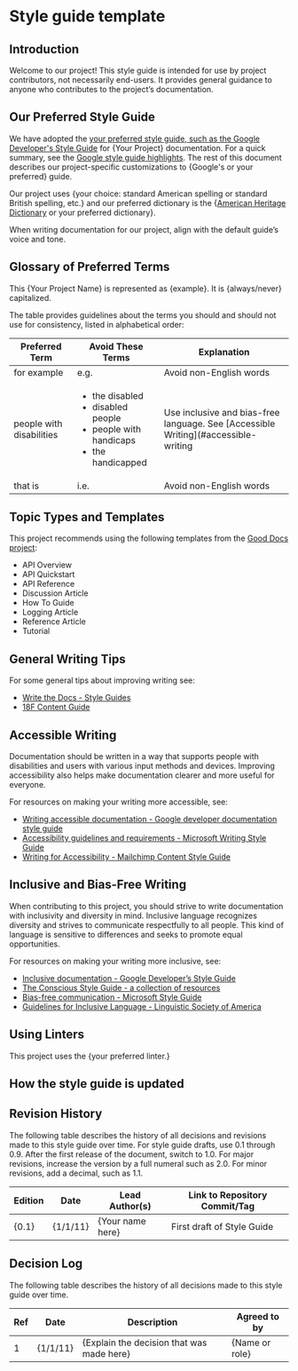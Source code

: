 <!-- Copy this Template. -->
<!-- Change the name of your project, such as "Good Docs style guide". -->
# Style guide template

<!-- Before using this template, please read the accompanying About the
Style Guide Template documentation. -->

## Introduction

Welcome to our project! This style guide is intended for use by project
contributors, not necessarily end-users. It provides general guidance to anyone
who contributes to the project’s documentation.

## Our Preferred Style Guide

We have adopted the
[your preferred style guide, such as the Google Developer's Style Guide](https://developers.google.com/style)
for {Your Project} documentation. For a quick summary, see the
[Google style guide highlights](https://developers.google.com/style/highlights).
The rest of this document describes our project-specific customizations to
{Google's or your preferred} guide.

Our project uses {your choice: standard American spelling or standard British
spelling, etc.} and our preferred dictionary is the
{[American Heritage Dictionary](https://ahdictionary.com/) or your preferred
dictionary}.

When writing documentation for our project, align with the default guide’s
voice and tone.

## Glossary of Preferred Terms

<!-- This first paragraph is optional or you could include in the word list. -->

This {Your Project Name} is represented as {example}. It is {always/never}
capitalized.

The table provides guidelines about the terms you should and should not use for
consistency, listed in alphabetical order:

Preferred Term  | Avoid These Terms  |  Explanation
--------------- | -----------------  |  -----------
for example     | e.g.               |  Avoid non-English words
people with disabilities  | <ul><li>the disabled</li><li>disabled people</li><li>people with handicaps</li><li>the handicapped</li></ul>  |  Use inclusive and bias-free language. See [Accessible Writing](#accessible-writing
that is         |  i.e.              |  Avoid non-English words

## Topic Types and Templates

This project recommends using the following templates from the
[Good Docs project](https://github.com/thegooddocsproject/templates):

- API Overview
- API Quickstart
- API Reference
- Discussion Article
- How To Guide
- Logging Article
- Reference Article
- Tutorial

## General Writing Tips

<!-- This section is optional -->

For some general tips about improving writing see:

- [Write the Docs - Style Guides](https://www.writethedocs.org/guide/writing/style-guides/#writing-style)
- [18F Content Guide](https://content-guide.18f.gov/)

## Accessible Writing

Documentation should be written in a way that supports people with disabilities
and users with various input methods and devices. Improving accessibility also
helps make documentation clearer and more useful for everyone.

For resources on making your writing more accessible, see:

- [Writing accessible documentation - Google developer documentation style guide](https://developers.google.com/style/accessibility)
- [Accessibility guidelines and requirements - Microsoft Writing Style Guide](https://docs.microsoft.com/en-us/style-guide/accessibility/accessibility-guidelines-requirements)
- [Writing for Accessibility - Mailchimp Content Style Guide](https://styleguide.mailchimp.com/writing-for-accessibility/)

## Inclusive and Bias-Free Writing

When contributing to this project, you should strive to write documentation with
inclusivity and diversity in mind. Inclusive language recognizes diversity and
strives to communicate respectfully to all people. This kind of language is
sensitive to differences and seeks to promote equal opportunities.

For resources on making your writing more inclusive, see:

- [Inclusive documentation - Google Developer’s Style Guide](https://developers.google.com/style/inclusive-documentation)
- [The Conscious Style Guide - a collection of resources](https://consciousstyleguide.com/)
- [Bias-free communication - Microsoft Style Guide](https://docs.microsoft.com/en-us/style-guide/bias-free-communication)
- [Guidelines for Inclusive Language - Linguistic Society of America](https://www.linguisticsociety.org/resource/guidelines-inclusive-language)

## Using Linters

<!-- This section is optional -->

This project uses the {your preferred linter.}

<!-- Provide instructions or policies related to the linter here. -->

## How the style guide is updated

<!-- Indicate here how frequently your style guide is reviewed, who owns the
style guide, and how contributors can provide feedback on your style guide. -->

## Revision History

<!-- This section is optional -->

The following table describes the history of all decisions and revisions made to
this style guide over time. For style guide drafts, use 0.1 through 0.9. After
the first release of the document, switch to 1.0. For major revisions, increase
the version by a full numeral such as 2.0. For minor revisions, add a decimal,
such as 1.1.

Edition  |  Date      |  Lead Author(s)    |  Link to Repository Commit/Tag
-------  |  ----      |  --------------    |  -----------------------------
{0.1}    |  {1/1/11}  |  {Your name here}  |  First draft of Style Guide


## Decision Log

The following table describes the history of all decisions made to this style
guide over time.


Ref  |  Date     |  Description                               |  Agreed to by
---  |  ----     |  -----------                               |  ------------
1    | {1/1/11}  |  {Explain the decision that was made here} |  {Name or role}
